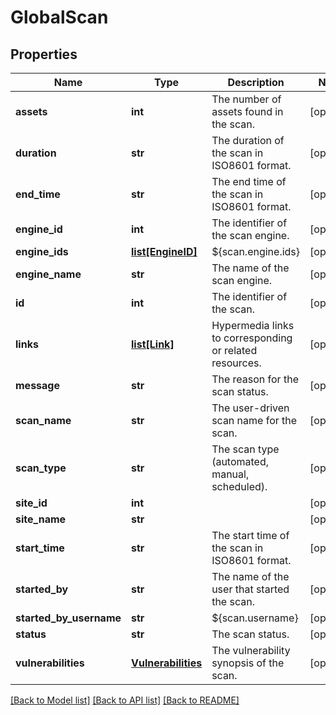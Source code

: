 # GlobalScan

## Properties
Name | Type | Description | Notes
------------ | ------------- | ------------- | -------------
**assets** | **int** | The number of assets found in the scan. | [optional] 
**duration** | **str** | The duration of the scan in ISO8601 format. | [optional] 
**end_time** | **str** | The end time of the scan in ISO8601 format. | [optional] 
**engine_id** | **int** | The identifier of the scan engine. | [optional] 
**engine_ids** | [**list[EngineID]**](EngineID.md) | ${scan.engine.ids} | [optional] 
**engine_name** | **str** | The name of the scan engine. | [optional] 
**id** | **int** | The identifier of the scan. | [optional] 
**links** | [**list[Link]**](Link.md) | Hypermedia links to corresponding or related resources. | [optional] 
**message** | **str** | The reason for the scan status. | [optional] 
**scan_name** | **str** | The user-driven scan name for the scan. | [optional] 
**scan_type** | **str** | The scan type (automated, manual, scheduled).  | [optional] 
**site_id** | **int** |  | [optional] 
**site_name** | **str** |  | [optional] 
**start_time** | **str** | The start time of the scan in ISO8601 format. | [optional] 
**started_by** | **str** | The name of the user that started the scan. | [optional] 
**started_by_username** | **str** | ${scan.username} | [optional] 
**status** | **str** | The scan status. | [optional] 
**vulnerabilities** | [**Vulnerabilities**](Vulnerabilities.md) | The vulnerability synopsis of the scan. | [optional] 

[[Back to Model list]](../README.md#documentation-for-models) [[Back to API list]](../README.md#documentation-for-api-endpoints) [[Back to README]](../README.md)



